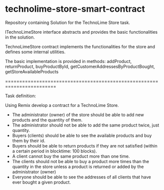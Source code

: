 # technolime-store-smart-contract

Repository containing Solution for the TechnoLime Store task.

ITechnoLimeStore interface abstracts and provides the basic functionalities in the solution.

TechnoLimeStore contract implements the functionalities for the store and defines some internal utilities.

The basic implementation is provided in methods: addProduct, returnProduct, buyProductById, getCustomerAddressesByProductBought, getStoreAvailableProducts

========================================================================

Task definition:

Using Remix develop a contract for a TechnoLime Store.

- The administrator (owner) of the store should be able to add new products and the quantity of them.
- The administrator should not be able to add the same product twice, just quantity.
- Buyers (clients) should be able to see the available products and buy them by their id.
- Buyers should be able to return products if they are not satisfied (within a certain period in blocktime: 100 blocks).
- A client cannot buy the same product more than one time.
- The clients should not be able to buy a product more times than the quantity in the store unless a product is returned or added by the administrator (owner)
- Everyone should be able to see the addresses of all clients that have ever bought a given product.
